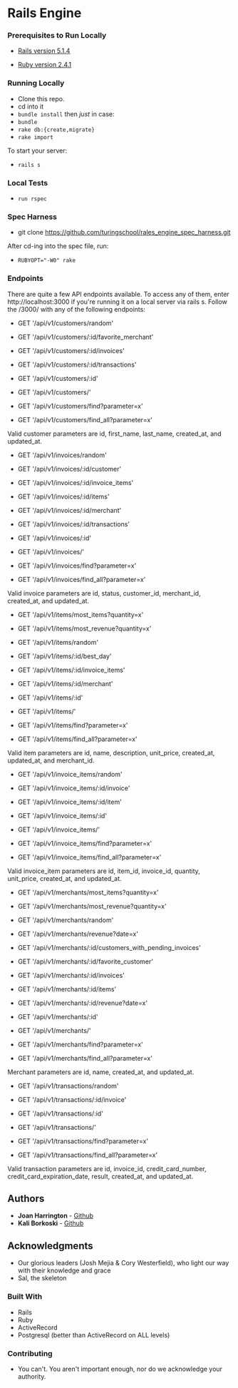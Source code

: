 # Rails Engine

### Prerequisites to Run Locally

  * [Rails version 5.1.4](http://installrails.com/)

  * [Ruby version 2.4.1](https://www.ruby-lang.org/en/documentation/installation/)

### Running Locally

  * Clone this repo.
  * cd into it
  * ```bundle install```
  then *just* in case:
  * ```bundle```
  * ```rake db:{create,migrate}```
  * ```rake import```
  
  To start your server:
  * ```rails s```
  
### Local Tests

 * ```run rspec```
  
### Spec Harness

* git clone https://github.com/turingschool/rales_engine_spec_harness.git

After cd-ing into the spec file, run:
* ```RUBYOPT="-W0" rake```

### Endpoints
  
There are quite a few API endpoints available. To access any of them, enter http://localhost:3000 if you're running it on a local server via rails s.
Follow the /3000/ with any of the following endpoints:

* GET '/api/v1/customers/random'

* GET '/api/v1/customers/:id/favorite_merchant'

* GET '/api/v1/customers/:id/invoices'

* GET '/api/v1/customers/:id/transactions'

* GET '/api/v1/customers/:id'

* GET '/api/v1/customers/'

* GET '/api/v1/customers/find?parameter=x'

* GET '/api/v1/customers/find_all?parameter=x'

Valid customer parameters are id, first_name, last_name, created_at, and updated_at.

* GET '/api/v1/invoices/random'

* GET '/api/v1/invoices/:id/customer'

* GET '/api/v1/invoices/:id/invoice_items'

* GET '/api/v1/invoices/:id/items'

* GET '/api/v1/invoices/:id/merchant'

* GET '/api/v1/invoices/:id/transactions'

* GET '/api/v1/invoices/:id'

* GET '/api/v1/invoices/'

* GET '/api/v1/invoices/find?parameter=x'

* GET '/api/v1/invoices/find_all?parameter=x'

Valid invoice parameters are id, status, customer_id, merchant_id, created_at, and updated_at.

* GET '/api/v1/items/most_items?quantity=x'

* GET '/api/v1/items/most_revenue?quantity=x'

* GET '/api/v1/items/random'

* GET '/api/v1/items/:id/best_day'

* GET '/api/v1/items/:id/invoice_items'

* GET '/api/v1/items/:id/merchant'

* GET '/api/v1/items/:id'

* GET '/api/v1/items/'

* GET '/api/v1/items/find?parameter=x'

* GET '/api/v1/items/find_all?parameter=x'

Valid item parameters are id, name, description, unit_price, created_at, updated_at, and merchant_id.

* GET '/api/v1/invoice_items/random'

* GET '/api/v1/invoice_items/:id/invoice'

* GET '/api/v1/invoice_items/:id/item'

* GET '/api/v1/invoice_items/:id'

* GET '/api/v1/invoice_items/'

* GET '/api/v1/invoice_items/find?parameter=x'

* GET '/api/v1/invoice_items/find_all?parameter=x'

Valid invoice_item parameters are id, item_id, invoice_id, quantity, unit_price, created_at, and updated_at.

* GET '/api/v1/merchants/most_items?quantity=x'

* GET '/api/v1/merchants/most_revenue?quantity=x'

* GET '/api/v1/merchants/random'

* GET '/api/v1/merchants/revenue?date=x'

* GET '/api/v1/merchants/:id/customers_with_pending_invoices'

* GET '/api/v1/merchants/:id/favorite_customer'

* GET '/api/v1/merchants/:id/invoices'

* GET '/api/v1/merchants/:id/items'

* GET '/api/v1/merchants/:id/revenue?date=x'

* GET '/api/v1/merchants/:id'

* GET '/api/v1/merchants/'

* GET '/api/v1/merchants/find?parameter=x'

* GET '/api/v1/merchants/find_all?parameter=x'

Merchant parameters are id, name, created_at, and updated_at.

* GET '/api/v1/transactions/random'

* GET '/api/v1/transactions/:id/invoice'

* GET '/api/v1/transactions/:id'

* GET '/api/v1/transactions/'

* GET '/api/v1/transactions/find?parameter=x'

* GET '/api/v1/transactions/find_all?parameter=x'

Valid transaction parameters are id, invoice_id, credit_card_number, credit_card_expiration_date, result, created_at, and updated_at.

## Authors

* **Joan Harrington**  - [Github](https://github.com/sidewinder2020)
* **Kali Borkoski** - [Github](https://github.com/JunePaloma)

## Acknowledgments

* Our glorious leaders (Josh Mejia & Cory Westerfield), who light our way with their knowledge and grace
* Sal, the skeleton

### Built With

 * Rails
 * Ruby
 * ActiveRecord
 * Postgresql (better than ActiveRecord on ALL levels)

### Contributing

 * You can't. You aren't important enough, nor do we acknowledge your authority.


